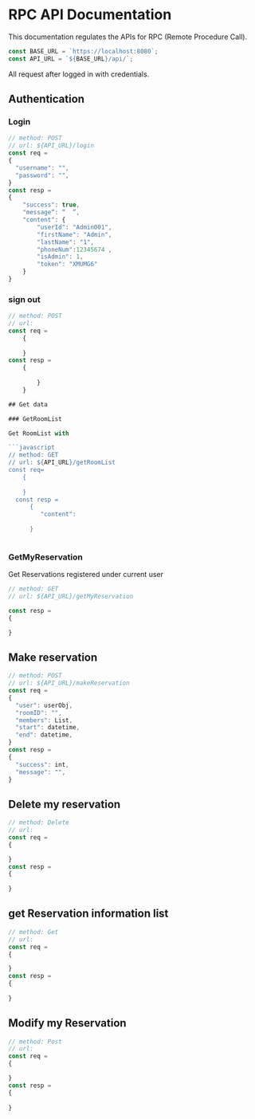 # RPC API Documentation

This documentation regulates the APIs for RPC (Remote Procedure Call).

```javascript
const BASE_URL = `https://localhost:8080`;
const API_URL = `${BASE_URL}/api/`;
```

All request after logged in with credentials.

## Authentication

### Login

```javascript
// method: POST
// url: ${API_URL}/login
const req = 
{
  "username": "",
  "password": "",
}
const resp = 
{
    "success": true,
    "message“: “  ”,
    "content": {
        "userId": "Admin001",
        "firstName": "Admin",
        "lastName": "1",
        "phoneNum":12345674 ,
        "isAdmin": 1,
        "token": "XMUMG6"
    }
}
```
### sign out
```javascript
// method: POST
// url: 
const req =
    {
      
    }
const resp =
    {
        
        }
    }

## Get data

### GetRoomList

Get RoomList with 

```javascript
// method: GET
// url: ${API_URL}/getRoomList
const req=
    {
        
    }
  const resp =
      {
         "content": 
          
      }    
    


```

### GetMyReservation

Get Reservations registered under current user

```javascript
// method: GET
// url: ${API_URL}/getMyReservation

const resp =
{

}
```



## Make reservation

```javascript
// method: POST
// url: ${API_URL}/makeReservation
const req = 
{
  "user": userObj,
  "roomID": "",
  "members": List,
  "start": datetime,
  "end": datetime,
}
const resp =
{
  "success": int,
  "message": "",
}
```
## Delete my reservation
```javascript
// method: Delete
// url: 
const req = 
{

}
const resp =
{
  
}
```
## get Reservation information list
```javascript
// method: Get
// url:
const req = 
{

}
const resp =
{
  
}
```
## Modify my Reservation
```javascript
// method: Post
// url:
const req = 
{

}
const resp =
{
  
}
```



